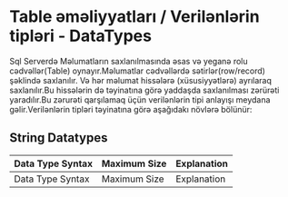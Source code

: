 # Table əməliyyatları / Verilənlərin tipləri - DataTypes

Sql Serverdə Məlumatların saxlanılmasında əsas və yeganə rolu cədvəllər(Table) oynayır.Məlumatlar cədvəllərdə sətirlər(row/record) şəklində saxlanılır. Və hər məlumat hissələrə (xüsusiyyətlərə) ayrılaraq saxlanılır.Bu hissələrin də təyinatına görə yaddaşda saxlanılması zərürəti yaradılır.Bu zərurəti qarşılamaq üçün verilənlərin tipi anlayışı meydana gəlir.Verilənlərin tipləri təyinatına görə aşağıdakı növlərə bölünür:

## String Datatypes

<table>
  <thead>
  <tr>
     <th>
        Data Type Syntax
     </th>
     <th>
        Maximum Size
     </th>
     <th>
      Explanation
     </th>
  </tr>
  </thead>
    <tbody>
  <tr>
     <td>
        Data Type Syntax
     </td>
     <td>
        Maximum Size
     </td>
     <td>
      Explanation
     </td>
  </tr>
  </tbody>
</table>
